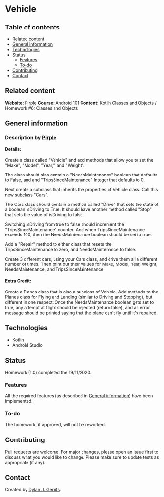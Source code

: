 # Vehicle

## Table of contents
- [Related content](#related-content)
- [General information](#general-information)
- [Technologies](#technologies)
- [Status](#status)
  - [Features](#features)
  - [To-do](#to-do)
- [Contributing](#contributing)
- [Contact](#contact)

## Related content
**Website:** [Pirple](https://www.pirple.com/)
**Course:** Android 101
**Content:** Kotlin Classes and Objects / Homework #6: Classes and Objects

## General information

### Description by [Pirple](https://www.pirple.com/)

#### Details:
 
Create a class called "Vehicle" and add methods that allow you to set the "Make", "Model", "Year,", and "Weight".

The class should also contain a "NeedsMaintenance" boolean that defaults to False, and and "TripsSinceMaintenance" Integer that defaults to 0.

Next create a subclass that inherits the properties of Vehicle class. Call this new subclass "Cars".

The Cars class should contain a method called "Drive" that sets the state of a boolean isDriving to True.  It should have another method called "Stop" that sets the value of isDriving to false.

Switching isDriving from true to false should increment the "TripsSinceMaintenance" counter. And when TripsSinceMaintenance exceeds 100, then the NeedsMaintenance boolean should be set to true.

Add a "Repair" method to either class that resets the TripsSinceMaintenance to zero, and NeedsMaintenance to false.

Create 3 different cars, using your Cars class, and drive them all a different number of times. Then print out their values for Make, Model, Year, Weight, NeedsMaintenance, and TripsSinceMaintenance

#### Extra Credit:

Create a Planes class that is also a subclass of Vehicle. Add methods to the Planes class for Flying and Landing (similar to Driving and Stopping), but different in one respect: Once the NeedsMaintenance boolean gets set to true, any attempt at flight should be rejected (return false), and an error message should be printed saying that the plane can't fly until it's repaired.

## Technologies
- Kotlin
- Android Studio

## Status
Homework (1.0) completed the 19/11/2020.

### Features
All the required features (as described in [General information](#general-information)) have been implemented.

### To-do
The homework, if approved, will not be reworked.

## Contributing
Pull requests are welcome. For major changes, please open an issue first to discuss what you would like to change.
Please make sure to update tests as appropriate (if any).

## Contact
Created by [Dylan J. Gerrits](https://github.com/Dyrits).
